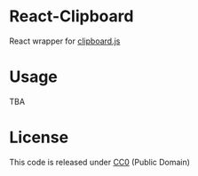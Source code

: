 # React-Clipboard

React wrapper for [clipboard.js](http://zenorocha.github.io/clipboard.js/)

# Usage

TBA

# License

This code is released under
[CC0](http://creativecommons.org/publicdomain/zero/1.0/) (Public Domain)
